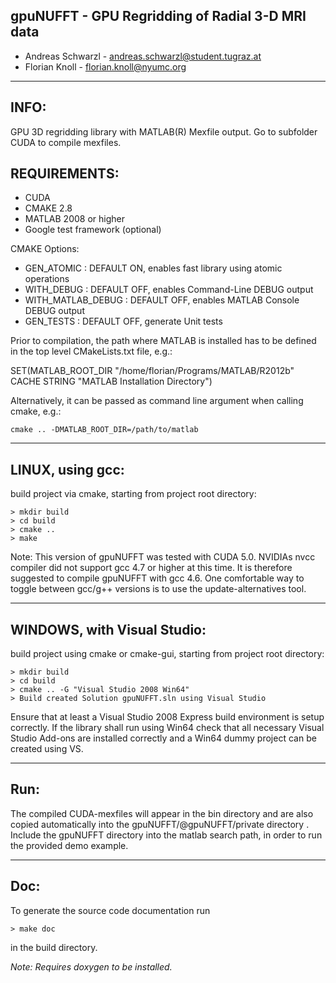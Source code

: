 ## gpuNUFFT - GPU Regridding of Radial 3-D MRI data

- Andreas Schwarzl - andreas.schwarzl@student.tugraz.at
- Florian Knoll - florian.knoll@nyumc.org

-------------------------------------------------------------------------------
INFO:
-------------------------------------------------------------------------------
GPU 3D regridding library with MATLAB(R) Mexfile output.
Go to subfolder CUDA to compile mexfiles. 

REQUIREMENTS:
-------------------------------------------------------------------------------

- CUDA
- CMAKE 2.8
- MATLAB 2008 or higher
- Google test framework (optional)

CMAKE Options:

- GEN_ATOMIC        : DEFAULT ON, enables fast library using atomic operations
- WITH_DEBUG        : DEFAULT OFF, enables Command-Line DEBUG output
- WITH_MATLAB_DEBUG : DEFAULT OFF, enables MATLAB Console DEBUG output
- GEN_TESTS         : DEFAULT OFF, generate Unit tests

Prior to compilation, the path where MATLAB is installed has to be defined in the top level CMakeLists.txt file, e.g.:

SET(MATLAB_ROOT_DIR "/home/florian/Programs/MATLAB/R2012b" CACHE STRING "MATLAB Installation Directory")

Alternatively, it can be passed as command line argument when calling cmake, e.g.:

```
cmake .. -DMATLAB_ROOT_DIR=/path/to/matlab
```

-------------------------------------------------------------------------------
LINUX, using gcc:
-------------------------------------------------------------------------------

build project via cmake, starting from project root directory:

    > mkdir build
    > cd build
    > cmake ..
    > make
	
Note: This version of gpuNUFFT was tested with CUDA 5.0. NVIDIAs nvcc compiler did not support gcc 4.7 or higher at this time. It is therefore suggested to compile gpuNUFFT with gcc 4.6. One comfortable way to toggle between gcc/g++ versions is to use the update-alternatives tool.

-------------------------------------------------------------------------------
WINDOWS, with Visual Studio:
-------------------------------------------------------------------------------
build project using cmake or cmake-gui, starting from project root directory:

    > mkdir build 
    > cd build
    > cmake .. -G "Visual Studio 2008 Win64" 
    > Build created Solution gpuNUFFT.sln using Visual Studio

Ensure that at least a Visual Studio 2008 Express build environment is setup correctly.
If the library shall run using Win64 check that all necessary Visual Studio Add-ons are
installed correctly and a Win64 dummy project can be created using VS.

-------------------------------------------------------------------------------
Run:
-------------------------------------------------------------------------------
The compiled CUDA-mexfiles will appear in the bin directory and are also copied 
automatically into the gpuNUFFT/@gpuNUFFT/private directory . Include the gpuNUFFT
directory into the matlab search path, in order to run the provided demo example.


-------------------------------------------------------------------------------
Doc:
-------------------------------------------------------------------------------
To generate the source code documentation run 

    > make doc

in the build directory. 

*Note: Requires doxygen to be installed.*
